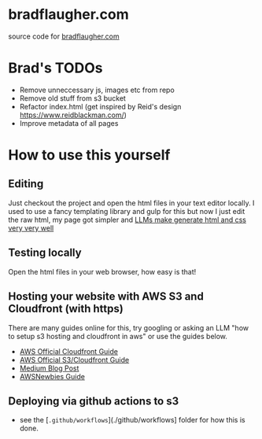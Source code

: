 # bradflaugher.com

source code for [bradflaugher.com](https://bradflaugher.com)

# Brad's TODOs
* Remove unneccessary js, images etc from repo
* Remove old stuff from s3 bucket
* Refactor index.html (get inspired by Reid's design https://www.reidblackman.com/)
* Improve metadata of all pages


# How to use this yourself

## Editing

Just checkout the project and open the html files in your text editor locally. I used to use a fancy templating library and gulp for this but now I just edit the raw html, my page got simpler and [LLMs make generate html and css very very well](https://themeisle.com/blog/how-to-use-chatgpt-to-build-a-website/)

## Testing locally

Open the html files in your web browser, how easy is that!

## Hosting your website with AWS S3 and Cloudfront (with https)

There are many guides online for this, try googling or asking an LLM "how to setup s3 hosting and cloudfront in aws" or use the guides below.

* [AWS Official Cloudfront Guide](https://awsnewbies.com/s3-website-route-53-cloudfront/)
* [AWS Official  S3/Cloudfront Guide](https://aws.amazon.com/cloudfront/getting-started/S3/)
* [Medium Blog Post](https://medium.com/geekculture/how-to-host-a-static-website-using-aws-route-53-s3-and-cloudfront-e425fa5de349)
* [AWSNewbies Guide](https://awsnewbies.com/s3-website-route-53-cloudfront/)

## Deploying via github actions to s3

* see the [```.github/workflows```](./github/workflows] folder for how this is done.
